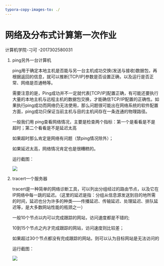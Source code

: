 ```yaml
---
typora-copy-images-to: ./
---
```


# 网络及分布式计算第一次作业

计算机学院-刁可 -2017302580031

1. ping另外一台计算机

   ping用于确定本地主机是否能与另一台主机成功交换(发送与接收)数据包，再根据返回的信息，就可以推断[TCP/IP]参数是否设置正确，以及运行是否正常、网络是否通畅等。

   需要注意的是，Ping成功并不一定就代表[TCP/IP]配置正确，有可能还要执行大量的本地主机与远程主机的数据包交换，才能确信TCP/IP配置的正确性。如果执行ping成功而网络仍无法使用，那么问题很可能出在网络系统的软件配置方面，ping成功只保证当前主机与目的主机间存在一条连通的物理路径。

   一般我们用 ping查看网络情况，主要是检查两个指标：第一个是看看是不是超时；第二个看看是不是延迟太高

   如果超时那么肯定是网络有问题（禁ping情况除外）；

   如果延迟太高，网络情况肯定也是很糟糕的。

   运行截图：
   
   ![](C:\Users\dell\Desktop\2017302580031\ping.png)

2. tracert一个服务器

   tracert是一种简单的网络诊断工具，可以列出分组经过的路由节点，以及它在IP网络中每一跳的延迟。（这里的延迟是指：分组从信息源发送到目的地所需的时间，延迟也分为许多的种类——传播延迟、传输延迟、处理延迟、排队延迟等，是大多数网站性能的瓶颈之一）

   一般10个节点以内可以完成跟踪的网站，访问速度都是不错的;

   10到15个节点之内才完成跟踪的网站，访问速度则比较差；

   如果超过30个节点都没有完成跟踪的网站，则可以认为目标网站是无法访问的

   运行截图：

   ![](C:\Users\dell\Desktop\2017302580031\tracert.png)

   

   

   